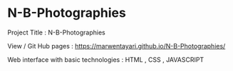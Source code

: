 # N-B-Photographies 

Project Title : N-B-Photographies

View / Git Hub pages : https://marwentayari.github.io/N-B-Photographies/

Web interface with basic technologies : HTML , CSS , JAVASCRIPT 
